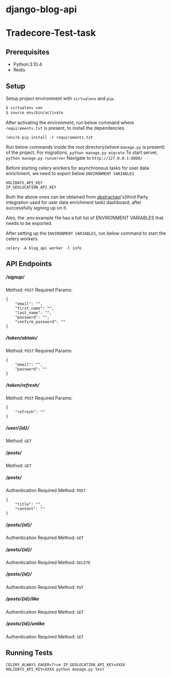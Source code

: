 # django-blog-api

# Tradecore-Test-task
## Prerequisites

 - Python:3.10.4
 - Redis

## Setup

Setup project environment with `virtualenv` and `pip`.

```bash
$ virtualenv ven
$ source env/bin/activate
```

After activating the environment, run below command where    `requirements.txt` is present, to install the dependencies.

``` (env)$ pip install -r requirements.txt ```

Run below commands inside the root directory(where `manage.py` is present) of the project.
For migrations, `python manage.py migrate`
To start server, `python manage.py runserver`
Navigate to `http://127.0.0.1:8000/`

Before starting celery workers for asynchronous tasks for user data enrichment, we need to export below `ENVIRONMENT VARIABLES`

    HOLIDAYS_API_KEY
    IP_GEOLOCATION_API_KEY
Both the above ones can be obtained from [abstractapi](https://www.abstractapi.com/)'s(third Party integration used for user data enrichment task) dashboard, after successfully signing up on it.

Also, the .env.example file has a full list of ENVIRONMENT VARIABLES that needs to be exported.

After setting up the `ENVIRONMENT VARIABLES`, run below command to start the celery workers.

    celery -A blog_api worker -l info

##  API Endpoints

#####  /signup/
Method: `POST`
Required Params:
```
{
    "email": "",
    "first_name": "",
    "last_name": "",
    "password": "",
    "confirm_password": ""
}
```

#####    /token/obtain/
Method: `POST`
Required Params:
```
{
    "email": "",
    "password": ""
}
```

#####    /token/refresh/
Method: `POST`
Required Params:
```
{
    "refresh": ""
}
```

#####    /user/{id}/
Method: `GET`

#####    /posts/
Method: `GET`

#####    /posts/
Authentication Required
Method: `POST`
```
{
    "title": "",
    "content": ""
}
```

#####    /posts/{id}/
Authentication Required
Method: `GET`

#####    /posts/{id}/
Authentication Required
Method: `DELETE`

#####    /posts/{id}/
Authentication Required
Method: `PUT`

#####    /posts/{id}/like
Authentication Required
Method: `GET`

#####    /posts/{id}/unlike
Authentication Required
Method: `GET`


## Running Tests
```
CELERY_ALWAYS_EAGER=True IP_GEOLOCATION_API_KEY=XXXX HOLIDAYS_API_KEY=XXXX python manage.py test
```
